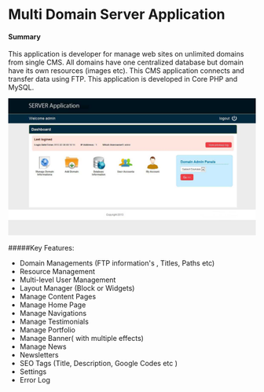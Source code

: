 # Multi Domain Server Application

#### Summary
This application is developer for manage web sites on unlimited domains from single CMS. All domains have one centralized database but domain have its own resources (images etc). This CMS application connects and transfer data using FTP. This application is developed in Core PHP and MySQL.


![alt text](https://github.com/kamranshahzad/multi-domain-server/blob/master/dashboard.jpg "dashboard")

#####Key Features:
* Domain Managements (FTP information's , Titles, Paths etc)
* Resource Management
* Multi-level User Management
* Layout Manager (Block or Widgets)
* Manage Content Pages
* Manage Home Page
* Manage Navigations
* Manage Testimonials
* Manage Portfolio
* Manage Banner( with multiple effects)
* Manage News
* Newsletters
* SEO Tags (Title, Description, Google Codes etc )
* Settings
* Error Log
